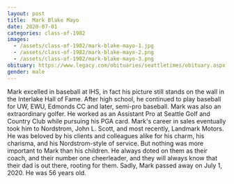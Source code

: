 ```yaml
---
layout: post
title:  Mark Blake Mayo
date: 2020-07-01
categories: class-of-1982
images:
  - /assets/class-of-1982/mark-blake-mayo-1.jpg
  - /assets/class-of-1982/mark-blake-mayo-2.png
  - /assets/class-of-1982/mark-blake-mayo-3.png
obituary: https://www.legacy.com/obituaries/seattletimes/obituary.aspx?n=mark-blake-mayo&pid=196482997
gender: male
---
```

Mark excelled in baseball at IHS, in fact his picture still stands on the wall in the Interlake Hall of Fame. After high school, he continued to play baseball for UW, EWU, Edmonds CC and later, semi-pro baseball. Mark was also an extraordinary golfer. He worked as an Assistant Pro at Seattle Golf and Country Club while pursuing his PGA card. Mark's career in sales eventually took him to Nordstrom, John L. Scott, and most recently, Landmark Motors. He was beloved by his clients and colleagues alike for his charm, his charisma, and his Nordstrom-style of service. But nothing was more important to Mark than his children. He always doted on them as their coach, and their number one cheerleader, and they will always know that their dad is out there, rooting for them. Sadly, Mark passed away on July 1, 2020. He was 56 years old.
